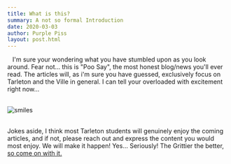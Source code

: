 ```yaml
---
title: What is this?
summary: A not so formal Introduction
date: 2020-03-03
author: Purple Piss
layout: post.html
---
```


&nbsp;&nbsp;&nbsp;<span class="origin-letter">I</span>'m sure your wondering what you have stumbled upon as you look around. Fear not... this is <span class="logo-format">"Poo Say"</span>, the most honest blog/news you'll ever read. The articles will, as i'm sure you have guessed, exclusively focus on <span class="tarleton">Tarleton</span> and the Ville in general. I can tell your overloaded with excitement right now...<br><br>

<span class="center-media">![smiles](https://media.giphy.com/media/blEl99OgPQnNS/giphy.gif)</span><br><br>

Jokes aside, I think most <span>Tarleton</span> students will genuinely enjoy the coming articles, and if not, please reach out and express the content you would most enjoy. We will make it happen! Yes... Seriously! The Grittier the better, <a class="blog-link" href="https://poosay.com/contact/">so come on with it.</a>